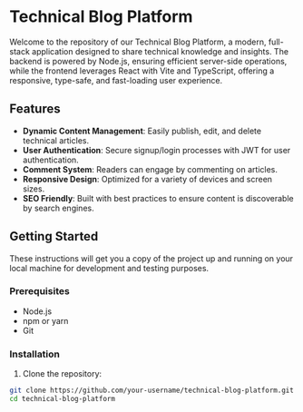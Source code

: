 # Technical Blog Platform

Welcome to the repository of our Technical Blog Platform, a modern, full-stack application designed to share technical knowledge and insights. The backend is powered by Node.js, ensuring efficient server-side operations, while the frontend leverages React with Vite and TypeScript, offering a responsive, type-safe, and fast-loading user experience.

## Features

- **Dynamic Content Management**: Easily publish, edit, and delete technical articles.
- **User Authentication**: Secure signup/login processes with JWT for user authentication.
- **Comment System**: Readers can engage by commenting on articles.
- **Responsive Design**: Optimized for a variety of devices and screen sizes.
- **SEO Friendly**: Built with best practices to ensure content is discoverable by search engines.

## Getting Started

These instructions will get you a copy of the project up and running on your local machine for development and testing purposes.

### Prerequisites

- Node.js
- npm or yarn
- Git

### Installation

1. Clone the repository:

```bash
git clone https://github.com/your-username/technical-blog-platform.git
cd technical-blog-platform
